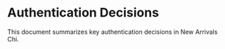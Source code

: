 # Authentication Decisions

This document summarizes key authentication decisions in New Arrivals Chi.
